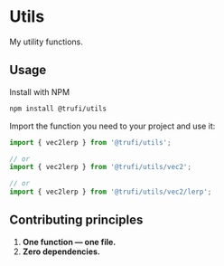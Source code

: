 # Utils

My utility functions.

## Usage

Install with NPM

```sh
npm install @trufi/utils
```

Import the function you need to your project and use it:

```js
import { vec2lerp } from '@trufi/utils';

// or
import { vec2lerp } from '@trufi/utils/vec2';

// or
import { vec2lerp } from '@trufi/utils/vec2/lerp';
```

## Contributing principles

1. **One function — one file.**
2. **Zero dependencies.**
